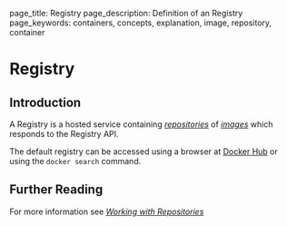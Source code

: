 page_title: Registry
page_description: Definition of an Registry
page_keywords: containers, concepts, explanation, image, repository, container

# Registry

## Introduction

A Registry is a hosted service containing
[*repositories*](/terms/repository/#repository-def) of
[*images*](/terms/image/#image-def) which responds to the Registry API.

The default registry can be accessed using a browser at
[Docker Hub](https://hub.docker.com) or using the
`docker search` command.

## Further Reading

For more information see [*Working with
Repositories*](/userguide/dockerrepos/#working-with-the-repository)
